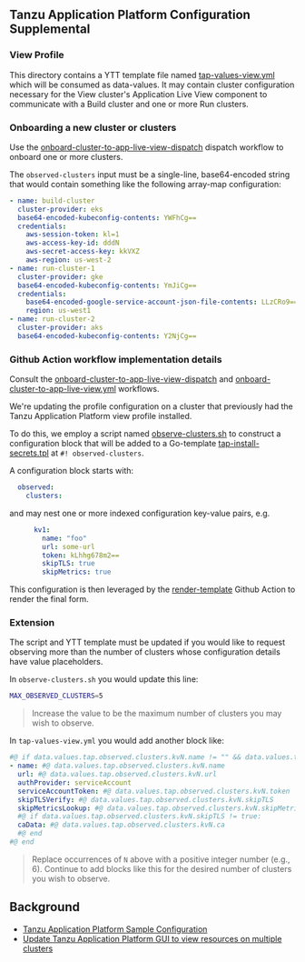 ## Tanzu Application Platform Configuration Supplemental

### View Profile

This directory contains a YTT template file named [tap-values-view.yml](tap-values-view.yml) which will be consumed as data-values.  It may contain cluster configuration necessary for the View cluster's Application Live View component to communicate with a Build cluster and one or more Run clusters.

### Onboarding a new cluster or clusters

Use the [onboard-cluster-to-app-live-view-dispatch](../../../../../../../actions/workflows/onboard-cluster-to-app-live-view-dispatch.yml) dispatch workflow to onboard one or more clusters.

The `observed-clusters` input must be a single-line, base64-encoded string that would contain something like the following array-map configuration:

```yaml
- name: build-cluster
  cluster-provider: eks
  base64-encoded-kubeconfig-contents: YWFhCg==
  credentials:
    aws-session-token: kl=1
    aws-access-key-id: dddN
    aws-secret-access-key: kkVXZ
    aws-region: us-west-2
- name: run-cluster-1
  cluster-provider: gke
  base64-encoded-kubeconfig-contents: YmJiCg==
  credentials:
    base64-encoded-google-service-account-json-file-contents: LLzCRo9==
    region: us-west1
- name: run-cluster-2
  cluster-provider: aks
  base64-encoded-kubeconfig-contents: Y2NjCg==
```

### Github Action workflow implementation details

Consult the [onboard-cluster-to-app-live-view-dispatch](../../../../../.github/workflows/onboard-cluster-to-app-live-view-dispatch.yml) and [onboard-cluster-to-app-live-view.yml](../../../../../.github/workflows/onboard-cluster-to-app-live-view.yml) workflows.

We're updating the profile configuration on a cluster that previously had the Tanzu Application Platform view profile installed.

To do this, we employ a script named [observe-clusters.sh](../../../../../../scripts/observe-clusters.sh) to construct a configuration block that will be added to a Go-template [tap-install-secrets.tpl](../../../.init/tap-install-secrets.tpl) at `#! observed-clusters`.

A configuration block starts with:

```yaml
  observed:
    clusters:
```

and may nest one or more indexed configuration key-value pairs, e.g.

```yaml
      kv1:
        name: "foo"
        url: some-url
        token: kLhhg678m2==
        skipTLS: true
        skipMetrics: true
```

This configuration is then leveraged by the [render-template](https://github.com/marketplace/actions/render-template) Github Action to render the final form.

### Extension

The script and YTT template must be updated if you would like to request observing more than the number of clusters whose configuration details have value placeholders.

In `observe-clusters.sh` you would update this line:

```bash
MAX_OBSERVED_CLUSTERS=5
```
> Increase the value to be the maximum number of clusters you may wish to observe.

In `tap-values-view.yml` you would add another block like:

```yaml
#@ if data.values.tap.observed.clusters.kvN.name != "" && data.values.tap.observed.clusters.kvN.url != "" && data.values.tap.observed.clusters.kvN.token != ""
- name: #@ data.values.tap.observed.clusters.kvN.name
  url: #@ data.values.tap.observed.clusters.kvN.url
  authProvider: serviceAccount
  serviceAccountToken: #@ data.values.tap.observed.clusters.kvN.token
  skipTLSVerify: #@ data.values.tap.observed.clusters.kvN.skipTLS
  skipMetricsLookup: #@ data.values.tap.observed.clusters.kvN.skipMetrics
  #@ if data.values.tap.observed.clusters.kvN.skipTLS != true:
  caData: #@ data.values.tap.observed.clusters.kvN.ca
  #@ end
#@ end
```
> Replace occurrences of `N` above with a positive integer number (e.g., 6).  Continue to add blocks like this for the desired number of clusters you wish to observe.

## Background

* [Tanzu Application Platform Sample Configuration](https://gist.github.com/pacphi/72b1b7fd231714dbe24cb39298d17a48)
* [Update Tanzu Application Platform GUI to view resources on multiple clusters](https://docs.vmware.com/en/VMware-Tanzu-Application-Platform/1.5/tap/tap-gui-cluster-view-setup.html#update-tanzu-application-platform-gui-to-view-resources-on-multiple-clusters-1)
